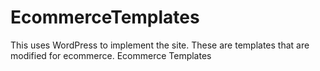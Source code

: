 # EcommerceTemplates
This uses WordPress to implement the site. These are templates that are modified for ecommerce.
Ecommerce Templates
